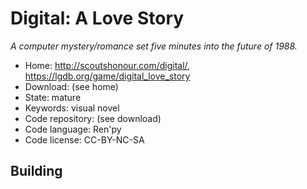 # Digital: A Love Story

_A computer mystery/romance set five minutes into the future of 1988._

- Home: http://scoutshonour.com/digital/, https://lgdb.org/game/digital_love_story
- Download: (see home)
- State: mature
- Keywords: visual novel
- Code repository: (see download)
- Code language: Ren'py
- Code license: CC-BY-NC-SA

## Building
